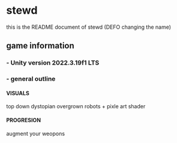 # stewd
this is the README document of stewd (DEFO changing the name)
## game information


### - Unity version 2022.3.19f1 LTS

### - general outline

#### VISUALS
top down dystopian overgrown robots + pixle art shader

#### PROGRESION
augment your weopons
